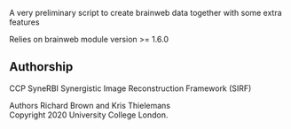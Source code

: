 A very preliminary script to create brainweb data together with some extra features

Relies on brainweb module version  >= 1.6.0

## Authorship
CCP SyneRBI Synergistic Image Reconstruction Framework (SIRF)

Authors Richard Brown and Kris Thielemans<br />
Copyright 2020 University College London.

